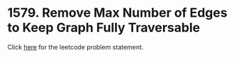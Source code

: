 # 1579. Remove Max Number of Edges to Keep Graph Fully Traversable

Click [here](https://leetcode.com/problems/remove-max-number-of-edges-to-keep-graph-fully-traversable/) for the leetcode problem statement.

